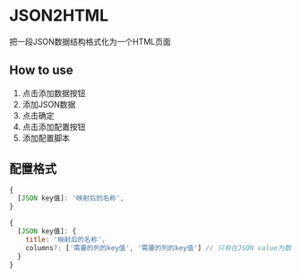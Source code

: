 # JSON2HTML
把一段JSON数据结构格式化为一个HTML页面

## How to use
1. 点击添加数据按钮
2. 添加JSON数据
3. 点击确定
4. 点击添加配置按钮
5. 添加配置脚本

## 配置格式
```javascript
{
  [JSON key值]: '映射后的名称',
}

{
  [JSON key值]: {
    title: '映射后的名称',
    columns?: ['需要的列的key值', '需要的列的key值'] // 只有在JSON value为数组时有效
  }
}
```

